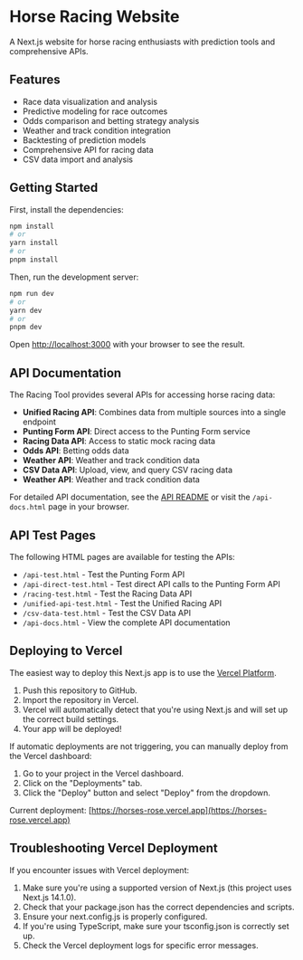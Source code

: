# Horse Racing Website

A Next.js website for horse racing enthusiasts with prediction tools and comprehensive APIs.

## Features

- Race data visualization and analysis
- Predictive modeling for race outcomes
- Odds comparison and betting strategy analysis
- Weather and track condition integration
- Backtesting of prediction models
- Comprehensive API for racing data
- CSV data import and analysis

## Getting Started

First, install the dependencies:

```bash
npm install
# or
yarn install
# or
pnpm install
```

Then, run the development server:

```bash
npm run dev
# or
yarn dev
# or
pnpm dev
```

Open [http://localhost:3000](http://localhost:3000) with your browser to see the result.
## API Documentation

The Racing Tool provides several APIs for accessing horse racing data:

- **Unified Racing API**: Combines data from multiple sources into a single endpoint
- **Punting Form API**: Direct access to the Punting Form service
- **Racing Data API**: Access to static mock racing data
- **Odds API**: Betting odds data
- **Weather API**: Weather and track condition data
- **CSV Data API**: Upload, view, and query CSV racing data
- **Weather API**: Weather and track condition data

For detailed API documentation, see the [API README](API_README.md) or visit the `/api-docs.html` page in your browser.

## API Test Pages

The following HTML pages are available for testing the APIs:

- `/api-test.html` - Test the Punting Form API
- `/api-direct-test.html` - Test direct API calls to the Punting Form API
- `/racing-test.html` - Test the Racing Data API
- `/unified-api-test.html` - Test the Unified Racing API
- `/csv-data-test.html` - Test the CSV Data API
- `/api-docs.html` - View the complete API documentation

## Deploying to Vercel

The easiest way to deploy this Next.js app is to use the [Vercel Platform](https://vercel.com/new).

1. Push this repository to GitHub.
2. Import the repository in Vercel.
3. Vercel will automatically detect that you're using Next.js and will set up the correct build settings.
4. Your app will be deployed!

If automatic deployments are not triggering, you can manually deploy from the Vercel dashboard:
1. Go to your project in the Vercel dashboard.
2. Click on the "Deployments" tab.
3. Click the "Deploy" button and select "Deploy" from the dropdown.

Current deployment: [https://horses-rose.vercel.app](https://horses-rose.vercel.app)

## Troubleshooting Vercel Deployment

If you encounter issues with Vercel deployment:

1. Make sure you're using a supported version of Next.js (this project uses Next.js 14.1.0).
2. Check that your package.json has the correct dependencies and scripts.
3. Ensure your next.config.js is properly configured.
4. If you're using TypeScript, make sure your tsconfig.json is correctly set up.
5. Check the Vercel deployment logs for specific error messages.
